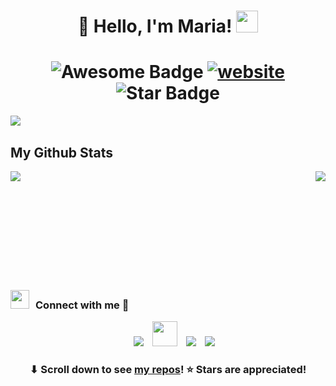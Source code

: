 <h1 align="center"> 👋 Hello, I'm Maria! <img src="https://media.giphy.com/media/hvRJCLFzcasrR4ia7z/giphy.gif" width="35"></h1>


<p align='center'>
 <h1 align="center">
  <img src="https://cdn.rawgit.com/sindresorhus/awesome/d7305f38d29fed78fa85652e3a63e154dd8e8829/media/badge.svg" alt="Awesome Badge"/>
  <a href="/"><img src="https://img.shields.io/static/v1?label=&labelColor=505050&message=findwrk&color=%230076D6&style=flat&logo=google-chrome&logoColor=%230076D6" alt="website"/></a>
  <img src="https://img.shields.io/static/v1?label=%F0%9F%8C%9F&message=If%20Useful&style=style=flat&color=BC4E99" alt="Star Badge"/>
</h1>

<img align="left" src="https://visitor-badge.laobi.icu/badge?page_id=mriaxb" />
<br/>

<h2 align="left">My Github Stats</h2>

  <img align="left" src="https://github-readme-stats.vercel.app/api?username=mriaxb&count_private=true&show_icons=true&theme=tokyonight"/>
  <img align="right" src="https://github-readme-stats.vercel.app/api/top-langs/?username=mriaxb&layout=compact&theme=aura&langs_count=9"/>
  <img height="150" />
<br/>

<br/>


<h3 align="left" > <img src="https://media.giphy.com/media/iY8CRBdQXODJSCERIr/giphy.gif" width="30" height="30" style="margin-right: 10px;">Connect with me 🤝 </h3>

<p align="center">

 <div align="center"  class="icons-social" style="margin-left: 10px;">
        <a style="margin-left: 10px;"  target="_blank" href="https://www.linkedin.com/in/mariadamodacosta/">
			<img src="https://img.icons8.com/doodle/40/000000/linkedin--v2.png" ></a>
        <a style="margin-left: 10px;" target="_blank" href="https://github.com/mriaxb">
		<img src="https://cdn.iconscout.com/icon/free/png-256/web-earth-online-market-planet-search-secure-1-9563.png" width="40" height="40"></a>
        <a style="margin-left: 10px;" target="_blank" href="https://www.instagram.com/maria.damodacosta/">
			<img src="https://img.icons8.com/doodle/40/000000/instagram-new--v2.png"></a>
		<a style="margin-left: 10px;" target="_blank" href="https://www.youtube.com/channel/UCakP7ctr0T41_Y6r_Kj9Tzw">
				<img src="https://img.icons8.com/doodle/1x/youtube--v2.png" ></a>
      </div>

</p>


<h3 align="center">⬇ Scroll down to see <a href="https://github.com/DenverCoder1?tab=repositories">my repos</a>! ⭐ Stars are appreciated!</h3>

